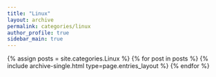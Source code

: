```yaml
---
title: "Linux"
layout: archive
permalink: categories/linux
author_profile: true
sidebar_main: true
---
```



{% assign posts = site.categories.Linux %}
{% for post in posts %} {% include archive-single.html type=page.entries_layout %} {% endfor %}
